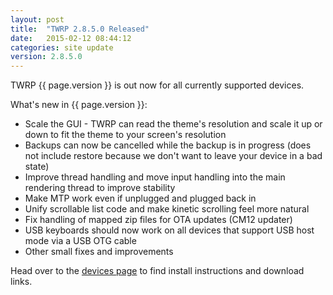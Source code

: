 ```yaml
---
layout: post
title:  "TWRP 2.8.5.0 Released"
date:   2015-02-12 08:44:12
categories: site update
version: 2.8.5.0
---
```


TWRP {{ page.version }} is out now for all currently supported devices.

What's new in {{ page.version }}:

  * Scale the GUI - TWRP can read the theme's resolution and scale it up or down to fit the theme to your screen's resolution
  * Backups can now be cancelled while the backup is in progress (does not include restore because we don't want to leave your device in a bad state)
  * Improve thread handling and move input handling into the main rendering thread to improve stability
  * Make MTP work even if unplugged and plugged back in
  * Unify scrollable list code and make kinetic scrolling feel more natural
  * Fix handling of mapped zip files for OTA updates (CM12 updater)
  * USB keyboards should now work on all devices that support USB host mode via a USB OTG cable
  * Other small fixes and improvements

Head over to the [devices page](http://twrp.me/Devices) to find install instructions and download links.
